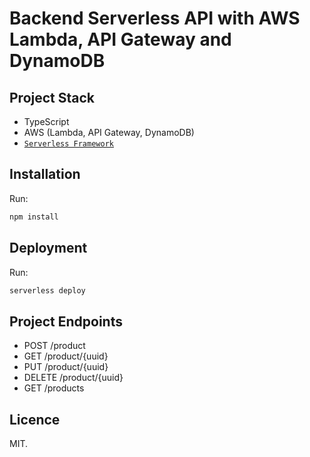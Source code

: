 # Backend Serverless API with AWS Lambda, API Gateway and DynamoDB

## Project Stack
- TypeScript
- AWS (Lambda, API Gateway, DynamoDB)
- [`Serverless Framework`](https://www.serverless.com/framework/docs/)

## Installation

Run:

```bash
npm install
```

## Deployment

Run:

```bash
serverless deploy
```

## Project Endpoints

- POST /product
- GET /product/{uuid}
- PUT /product/{uuid}
- DELETE /product/{uuid}
- GET /products

## Licence

MIT.